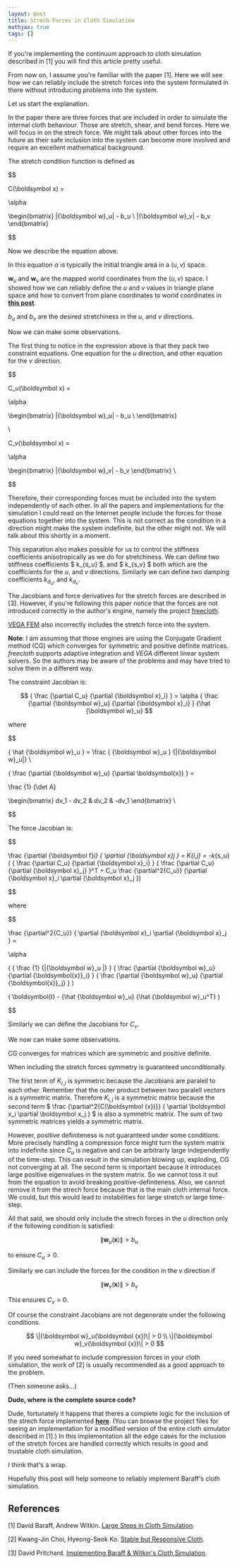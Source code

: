 ```yaml
---
layout: post
title: Strech Forces in Cloth Simulation
mathjax: true
tags: []
---
```


If you're implementing the continuum approach to cloth simulation described in [1] you will find this article pretty useful.

From now on, I assume you're familiar with the paper [1]. 
Here we will see how we can reliably include the stretch forces into the system formulated in there without introducing problems into the system.

Let us start the explanation.

In the paper there are three forces that are included in order to simulate the internal cloth behaviour.
Those are stretch, shear, and bend forces. 
Here we will focus in on the strech force. 
We might talk about other forces into the future as their safe inclusion into the system can become more 
involved and require an excellent mathematical background. 

The stretch condition function is defined as

$$

C(\boldsymbol x) = 

\alpha 

\begin{bmatrix}
	\|{\boldsymbol w}_u\| - b_u \\
	\|{\boldsymbol w}_v\| - b_v
\end{bmatrix}

$$

Now we describe the equation above.

In this equation $\alpha$ is typically the initial triangle area in a $(u, v)$ space.

${\boldsymbol w}_u$ and ${\boldsymbol w}_v$ are the mapped world coordinates from the $(u, v)$ space. I showed how we can reliably define the $u$ and $v$ values in triangle plane space and 
how to convert from plane coordinates to world coordinates in 
[**this post**](https://irlanrobson.github.io/2019/06/29/computing-(u,v)-coordinates-for-a-triangle/). 

$b_u$ and $b_v$ are the desired stretchiness in the $u$, and $v$ directions.

Now we can make some observations. 

The first thing to notice in the expression above is that they pack two constraint equations. One equation for the $u$ direction, and other equation for the $v$ direction.

$$

C_u(\boldsymbol x) = 

\alpha 

\begin{bmatrix}
	\|{\boldsymbol w}_u\| - b_u \\
\end{bmatrix}

\\

C_v(\boldsymbol x) = 

\alpha 

\begin{bmatrix}
	\|{\boldsymbol w}_v\| - b_v
\end{bmatrix} \\

$$

Therefore, their corresponding forces must be included into the system independently of each other. 
In all the papers and implementations for the simulation I could read on the Internet people include the forces for those equations together into the system.
This is not correct as the condition in a direction might make the system indefinite, but the other might not. 
We will talk about this shortly in a moment. 

This separation also makes possible for us to control the stiffness coefficients anisotropically as we do for stretchiness. 
We can define two stiffness coefficients $ k_{s_u} $, and $ k_{s_v} $ both which are the coefficients for the $u$, and $v$ directions. 
Similarly we can define two damping coefficients $k_{d_u}$, and $k_{d_v}$.

The Jacobians and force derivatives for the stretch forces are described in [3]. 
However, if you're following this paper notice that the forces are not introduced correctly in the author's engine, 
namely the project [freecloth](http://davidpritchard.org/freecloth/). 

[VEGA FEM](http://run.usc.edu/vega/) also incorrectly includes the stretch force into the system.

**Note**: I am assuming that those engines are using the Conjugate Gradient method (CG) which converges for symmetric and positive definite matrices. 
*freecloth* supports adaptive integration and *VEGA* different linear system solvers. So the authors may be aware of the problems and may have tried to solve them in a 
different way.

The constraint Jacobian is:

$$
{ \frac {\partial C_u} {\partial {\boldsymbol x}_i} } = \alpha { \frac {\partial {\boldsymbol w}_u} {\partial {\boldsymbol x}_i} } {\hat {\boldsymbol w}_u}
$$

where

$$

{ \hat {\boldsymbol w}_u } = \frac { {\boldsymbol w}_u } {\|{\boldsymbol w}_u\|} \\

{ \frac {\partial {\boldsymbol w}_u} {\partial \boldsymbol{x}} } =

\frac {1} {\det A}

\begin{bmatrix}
	dv_1 - dv_2 & dv_2 & -dv_1
\end{bmatrix} \\

$$

The force Jacobian is:

$$

\frac {\partial {\boldsymbol f}_i} { \partial {\boldsymbol x}_j } = 
K_{i,j} = 
-k_{s_u} 
( { \frac {\partial C_u} {\partial {\boldsymbol x}_i} } { \frac {\partial C_u} {\partial {\boldsymbol x}_j} }^T + 
C_u 
\frac {\partial^2{C_u}} {\partial {\boldsymbol x}_i \partial {\boldsymbol x}_j })

$$

where 

$$

\frac {\partial^2{C_u}} { \partial {\boldsymbol x}_i \partial {\boldsymbol x}_j } = 

\alpha 

( 
{ \frac {1} {\|{\boldsymbol w}_u \|} } 
{ \frac {\partial {\boldsymbol w}_u} {\partial {\boldsymbol{x}}_i} }
{ \frac {\partial {\boldsymbol w}_u} {\partial {\boldsymbol{x}}_j} } 
) 

(
\boldsymbol{I} - {\hat {\boldsymbol w}_u} {\hat {\boldsymbol w}_u^T}
)

$$

Similarly we can define the Jacobians for $C_v$.

We now can make some observations.

CG converges for matrices which are symmetric and positive definite. 

When including the stretch forces symmetry is guaranteed unconditionally.

The first term of $K_{i,j}$ is symmetric because the Jacobians are paralell to each other. 
Remember that the outer product between two paralell vectors is a symmetric matrix. 
Therefore $K_{i,j}$ is a symmetric matrix because the second term $ \frac {\partial^2{C(\boldsymbol {x})}} { \partial \boldsymbol x_i \partial \boldsymbol x_j } $ is also a symmetric matrix.
The sum of two symmetric matrices yields a symmetric matrix.

However, positive definiteness is not guaranteed under some conditions.
More precisely handling a compression force might turn the system matrix into indefinite since $C_u$ is negative and can be arbitrarly large independently of the time-step.
This can result in the simulation blowing up, exploding, CG not converging at all.
The second term is important because it introduces large positive eigenvalues in the system matrix. So we cannot toss it out from the equation to avoid breaking positive-definiteness.
Also, we cannot remove it from the strech force because that is the main cloth internal force. We could, but this would lead to instabilities for large stretch or large time-step.

All that said, we should only include the strech forces in the $u$ direction only if the following condition is satisfied:

$$
\|{\boldsymbol w}_u(\boldsymbol {x})\| > b_u
$$

to ensure $C_u > 0$.

Similarly we can include the forces for the condition in the $v$ direction if

$$
\|{\boldsymbol w}_v(\boldsymbol {x})\| > b_v
$$

This ensures $C_v > 0$.

Of course the constraint Jacobians are not degenerate under the following conditions.

$$
\|{\boldsymbol w}_u(\boldsymbol {x})\| > 0 \\
\|{\boldsymbol w}_v(\boldsymbol {x})\| > 0
$$

If you need somewhat to include compression forces in your cloth simulation, the work of [2] is usually recommended as a good approach to the problem.

(Then someone asks...)

**Dude, where is the complete source code?**

Dude, fortunately it happens that theres a complete logic for the inclusion of the strech force
implemented [**here**](https://github.com/irlanrobson/bounce/blob/master/src/bounce/cloth/forces/strech_force.cpp).
(You can browse the project files for seeing an implementation for a modified version of the entire cloth simulator described in [1].)
In this implementation all the edge cases for the inclusion of the stretch forces are handled correctly which results in good and trustable cloth simulation.

I think that's a wrap. 

Hopefully this post will help someone to reliably implement Baraff's cloth simulation.

## References

[1] David Baraff, Andrew Witkin. [Large Steps in Cloth Simulation](https://www.cs.cmu.edu/~baraff/papers/sig98.pdf).

[2] Kwang-Jin Choi, Hyeong-Seok Ko. [Stable but Responsive Cloth](http://graphics.snu.ac.kr/~kjchoi/publication/cloth.pdf).

[3] David Pritchard. [Implementing Baraff & Witkin's Cloth Simulation](http://davidpritchard.org/freecloth/docs/report.pdf).